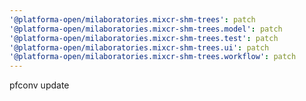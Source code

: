 ```yaml
---
'@platforma-open/milaboratories.mixcr-shm-trees': patch
'@platforma-open/milaboratories.mixcr-shm-trees.model': patch
'@platforma-open/milaboratories.mixcr-shm-trees.test': patch
'@platforma-open/milaboratories.mixcr-shm-trees.ui': patch
'@platforma-open/milaboratories.mixcr-shm-trees.workflow': patch
---
```


pfconv update
